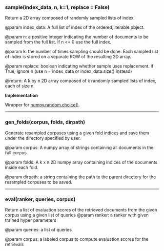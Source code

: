 ### sample(index_data, n, k=1, replace = False)

Return a 2D array composed of randomly sampled lists of index.

@param index_data: A full list of index of the ordered, iterable object.

@param n: a positive integer indicating the number of documents to be sampled from the full list. If n <= 0 use the full index.

@param k: the number of times sampling should be done. Each sampled list of index is stored on a separate ROW of
the resulting 2D array.

@param replace: boolean indicating whether sample uses replacement. if True, ignore n (use n = index_data or
index_data.size() instead)

@return: A k by n 2D array composed of k randomly sampled lists of index, each of size n.

**Implementation**

Wrapper for [numpy.random.choice()](https://docs.scipy.org/doc/numpy-1.13.0/reference/generated/numpy.random.choice.html).

-----

### gen_folds(corpus, folds, dirpath)

Generate resampled corpuses using a given fold indices and save them under the directory specified by user.

@param corpus: A numpy array of strings containing all documents in the full corpus.

@param folds: A k x n 2D numpy array containing indices of the documents inside each fold.

@param dirpath: a string containing the path to the parent directory for the resampled corpuses to be saved.

-----

### eval(ranker, queries, corpus)

Return a list of evaluation scores of the retrieved documents from the given corpus using a given list of queries
@param ranker: a ranker with given trained hyper parameters

@param queries: a list of queries

@param corpus: a labeled corpus to compute evaluation scores for the retrievals
